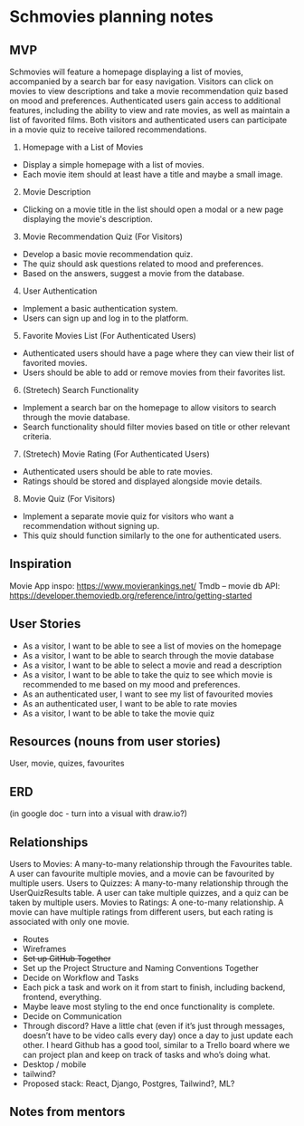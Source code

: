 # Schmovies planning notes

## MVP

Schmovies will feature a homepage displaying a list of movies, accompanied by a search bar for easy navigation. Visitors can click on movies to view descriptions and take a movie recommendation quiz based on mood and preferences. Authenticated users gain access to additional features, including the ability to view and rate movies, as well as maintain a list of favorited films. Both visitors and authenticated users can participate in a movie quiz to receive tailored recommendations.

1. Homepage with a List of Movies
  - Display a simple homepage with a list of movies.
  - Each movie item should at least have a title and maybe a small image.

2. Movie Description
  - Clicking on a movie title in the list should open a modal or a new page displaying the movie's description.

3. Movie Recommendation Quiz (For Visitors)
  - Develop a basic movie recommendation quiz.
  - The quiz should ask questions related to mood and preferences.
  - Based on the answers, suggest a movie from the database.

4. User Authentication
  - Implement a basic authentication system.
  - Users can sign up and log in to the platform.

5. Favorite Movies List (For Authenticated Users)
  - Authenticated users should have a page where they can view their list of favorited movies.
  - Users should be able to add or remove movies from their favorites list.
  
6. (Stretech) Search Functionality
  - Implement a search bar on the homepage to allow visitors to search through the movie database.
  - Search functionality should filter movies based on title or other relevant criteria.

7. (Stretech) Movie Rating (For Authenticated Users)
  - Authenticated users should be able to rate movies.
  - Ratings should be stored and displayed alongside movie details.
  
8. Movie Quiz (For Visitors)
  - Implement a separate movie quiz for visitors who want a recommendation without signing up.
  - This quiz should function similarly to the one for authenticated users.


## Inspiration

Movie App inspo: https://www.movierankings.net/
Tmdb – movie db API: https://developer.themoviedb.org/reference/intro/getting-started
 
## User Stories

- As a visitor, I want to be able to see a list of movies on the homepage
- As a visitor, I want to be able to search through the movie database
- As a visitor, I want to be able to select a movie and read a description
- As a visitor, I want to be able to take the quiz to see which movie is recommended to me based on my mood and preferences.
- As an authenticated user, I want to see my list of favourited movies
- As an authenticated user, I want to be able to rate movies
- As a visitor, I want to be able to take the movie quiz


## Resources (nouns from user stories)
User, movie, quizes, favourites


## ERD
(in google doc - turn into a visual with draw.io?)

## Relationships
Users to Movies: A many-to-many relationship through the Favourites table. A user can favourite multiple movies, and a movie can be favourited by multiple users.
Users to Quizzes: A many-to-many relationship through the UserQuizResults table. A user can take multiple quizzes, and a quiz can be taken by multiple users.
Movies to Ratings: A one-to-many relationship. A movie can have multiple ratings from different users, but each rating is associated with only one movie.
 
- Routes
- Wireframes 
- ~~Set up GitHub Together~~
- Set up the Project Structure and Naming Conventions Together
- Decide on Workflow and Tasks
- Each pick a task and work on it from start to finish, including backend, frontend, everything.
- Maybe leave most styling to the end once functionality is complete.
- Decide on Communication
- Through discord? Have a little chat (even if it’s just through messages, doesn’t have to be video calls every day) once a day to just update each other. I heard Github has a good tool, similar to a Trello board where we can project plan and keep on track of tasks and who’s doing what.
- Desktop / mobile
- tailwind?
- Proposed stack: React, Django, Postgres, Tailwind?, ML?
 
## Notes from mentors
